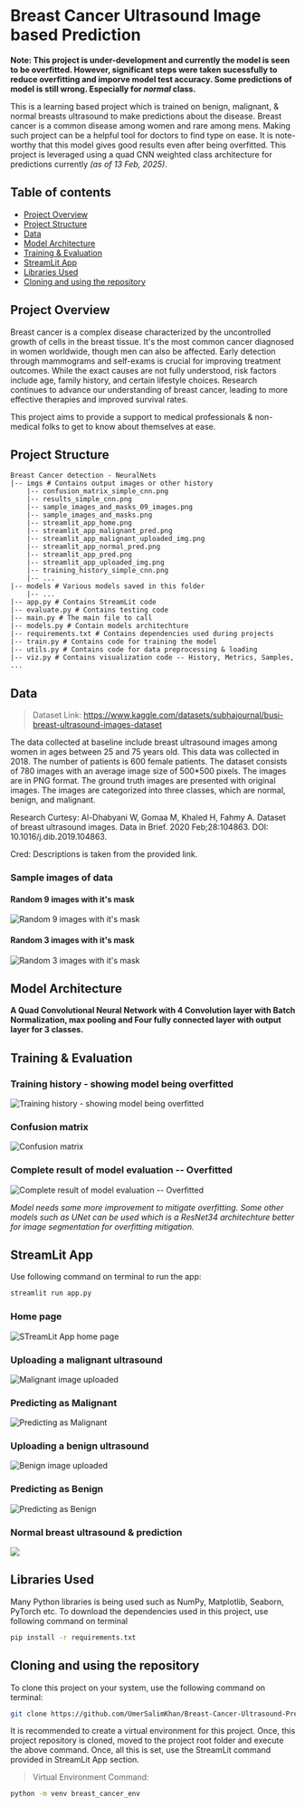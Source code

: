 # Breast Cancer Ultrasound Image based Prediction

**Note: This project is under-development and currently the model is seen to be overfitted. However, significant steps were taken sucessfully to reduce overfitting and imporve model test accuracy. Some predictions of model is still wrong. Especially for _normal_ class.**

This is a learning based project which is trained on benign, malignant, & normal breasts ultrasound to make predictions about the disease. Breast cancer is a common disease among women and rare among mens. Making such project can be a helpful tool for doctors to find type on ease. It is note-worthy that this model gives good results even after being overfitted. 
This project is leveraged using a quad CNN weighted class architecture for predictions currently _(as of 13 Feb, 2025)_.

## Table of contents
* [Project Overview](#project-overview)
* [Project Structure](#project-structure)
* [Data](#data)
* [Model Architecture](#model-architecture)
* [Training & Evaluation](#training-&-evaluation)
* [StreamLit App](#streamlit-app)
* [Libraries Used](#libraries-used)
* [Cloning and using the repository](#cloning-and-using-the-repository)

## Project Overview 
Breast cancer is a complex disease characterized by the uncontrolled growth of cells in the breast tissue.  It's the most common cancer diagnosed in women worldwide, though men can also be affected.  Early detection through mammograms and self-exams is crucial for improving treatment outcomes.  While the exact causes are not fully understood, risk factors include age, family history, and certain lifestyle choices.  Research continues to advance our understanding of breast cancer, leading to more effective therapies and improved survival rates.

This project aims to provide a support to medical professionals & non-medical folks to get to know about themselves at ease.

## Project Structure 
```
Breast Cancer detection - NeuralNets
|-- imgs # Contains output images or other history 
    |-- confusion_matrix_simple_cnn.png
    |-- results_simple_cnn.png
    |-- sample_images_and_masks_09_images.png
    |-- sample_images_and_masks.png
    |-- streamlit_app_home.png
    |-- streamlit_app_malignant_pred.png
    |-- streamlit_app_malignant_uploaded_img.png
    |-- streamlit_app_normal_pred.png
    |-- streamlit_app_pred.png
    |-- streamlit_app_uploaded_img.png
    |-- training_history_simple_cnn.png
    |-- ...
|-- models # Various models saved in this folder
    |-- ...
|-- app.py # Contains StreamLit code
|-- evaluate.py # Contains testing code 
|-- main.py # The main file to call 
|-- models.py # Contain models architechture
|-- requirements.txt # Contains dependencies used during projects
|-- train.py # Contains code for training the model 
|-- utils.py # Contains code for data preprocessing & loading 
|-- viz.py # Contains visualization code -- History, Metrics, Samples, ...
```

## Data 
> Dataset Link: https://www.kaggle.com/datasets/subhajournal/busi-breast-ultrasound-images-dataset

The data collected at baseline include breast ultrasound images among women in ages between 25 and 75 years old. This data was collected in 2018. The number of patients is 600 female patients. The dataset consists of 780 images with an average image size of 500*500 pixels. The images are in PNG format. The ground truth images are presented with original images. The images are categorized into three classes, which are normal, benign, and malignant.

Research Curtesy: Al-Dhabyani W, Gomaa M, Khaled H, Fahmy A. Dataset of breast ultrasound images. Data in Brief. 2020 Feb;28:104863. DOI: 10.1016/j.dib.2019.104863.

Cred: Descriptions is taken from the provided link. 

### Sample images of data 

#### Random 9 images with it's mask
![Random 9 images with it's mask](imgs/sample_images_and_masks_09_images.png)

#### Random 3 images with it's mask 
![Random 3 images with it's mask](imgs/sample_images_and_masks.png)

## Model Architecture 
**A Quad Convolutional Neural Network with 4 Convolution layer with Batch Normalization, max pooling and Four fully connected layer with output layer for 3 classes.**


## Training & Evaluation 
### Training history - showing model being overfitted
![Training history - showing model being overfitted](imgs/training_history_quad_cnn_weighted_class.png)

### Confusion matrix 
![Confusion matrix](imgs/confusion_matrix_quad_cnn_weighted_model.png)

### Complete result of model evaluation -- Overfitted
![Complete result of model evaluation -- Overfitted](imgs/results_quad_cnn_weighted_class.png)

_Model needs some more improvement to mitigate overfitting. Some other models such as UNet can be used which is a ResNet34 architechture better for image segmentation for overfitting mitigation._

## StreamLit App
Use following command on terminal to run the app:
```bash
streamlit run app.py
```
### Home page 
![STreamLit App home page](imgs/streamlit_app_home.png)

### Uploading a malignant ultrasound
![Malignant image uploaded](imgs/streamlit_app_malignant_uploaded_img.png)

### Predicting as Malignant
![Predicting as Malignant](imgs/streamlit_app_malignant_pred.png)

### Uploading a benign ultrasound
![Benign image uploaded](imgs/streamlit_app_uploaded_img.png)

### Predicting as Benign
![Predicting as Benign](imgs/streamlit_app_pred.png)

### Normal breast ultrasound & prediction
![](imgs/streamlit_app_normal_pred.png)

## Libraries Used 
Many Python libraries is being used such as NumPy, Matplotlib, Seaborn, PyTorch etc.
To download the dependencies used in this project, use following command on terminal
```bash
pip install -r requirements.txt
```

## Cloning and using the repository 
To clone this project on your system, use the following command on terminal:
```bash
git clone https://github.com/UmerSalimKhan/Breast-Cancer-Ultrasound-Prediction.git
```

It is recommended to create a virtual environment for this project. Once, this project repository is cloned, moved to the project root folder and execute the above command. Once, all this is set, use the StreamLit command provided in StreamLit App section.

> Virtual Environment Command:
 
```bash 
python -m venv breast_cancer_env
```
